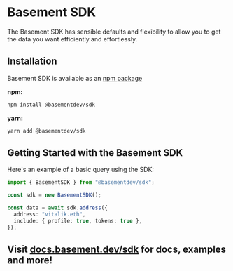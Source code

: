 # Basement SDK

The Basement SDK has sensible defaults and flexibility to allow you to get the data you want efficiently and effortlessly.

## Installation

Basement SDK is available as an [npm package](https://www.npmjs.com/package/@basementdev/sdk)

**npm:**

```bash
npm install @basementdev/sdk
```

**yarn:**

```bash
yarn add @basementdev/sdk
```

## Getting Started with the Basement SDK

Here's an example of a basic query using the SDK:

```typescript
import { BasementSDK } from "@basementdev/sdk";

const sdk = new BasementSDK();

const data = await sdk.address({
  address: "vitalik.eth",
  include: { profile: true, tokens: true },
});
```


## Visit [docs.basement.dev/sdk](https://docs.basement.dev/sdk) for docs, examples and more!